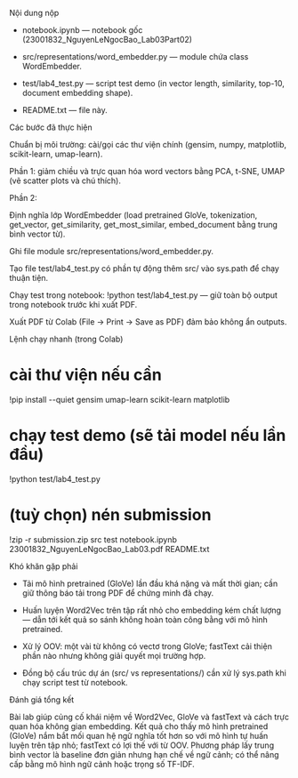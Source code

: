 Nội dung nộp

- notebook.ipynb — notebook gốc (23001832_NguyenLeNgocBao_Lab03Part02)

- src/representations/word_embedder.py — module chứa class WordEmbedder.

- test/lab4_test.py — script test demo (in vector length, similarity, top-10, document embedding shape).

- README.txt — file này.

Các bước đã thực hiện

Chuẩn bị môi trường: cài/gọi các thư viện chính (gensim, numpy, matplotlib, scikit-learn, umap-learn).

Phần 1: giảm chiều và trực quan hóa word vectors bằng PCA, t-SNE, UMAP (vẽ scatter plots và chú thích).

Phần 2:

Định nghĩa lớp WordEmbedder (load pretrained GloVe, tokenization, get_vector, get_similarity, get_most_similar, embed_document bằng trung bình vector từ).

Ghi file module src/representations/word_embedder.py.

Tạo file test/lab4_test.py có phần tự động thêm src/ vào sys.path để chạy thuận tiện.

Chạy test trong notebook: !python test/lab4_test.py — giữ toàn bộ output trong notebook trước khi xuất PDF.

Xuất PDF từ Colab (File → Print → Save as PDF) đảm bảo không ẩn outputs.

Lệnh chạy nhanh (trong Colab)
# cài thư viện nếu cần
!pip install --quiet gensim umap-learn scikit-learn matplotlib

# chạy test demo (sẽ tải model nếu lần đầu)
!python test/lab4_test.py

# (tuỳ chọn) nén submission
!zip -r submission.zip src test notebook.ipynb 23001832_NguyenLeNgocBao_Lab03.pdf README.txt

Khó khăn gặp phải

- Tải mô hình pretrained (GloVe) lần đầu khá nặng và mất thời gian; cần giữ thông báo tải trong PDF để chứng minh đã chạy.

- Huấn luyện Word2Vec trên tập rất nhỏ cho embedding kém chất lượng — dẫn tới kết quả so sánh không hoàn toàn công bằng với mô hình pretrained.

- Xử lý OOV: một vài từ không có vectơ trong GloVe; fastText cải thiện phần nào nhưng không giải quyết mọi trường hợp.

- Đồng bộ cấu trúc dự án (src/ vs representations/) cần xử lý sys.path khi chạy script test từ notebook.

Đánh giá tổng kết 

Bài lab giúp củng cố khái niệm về Word2Vec, GloVe và fastText và cách trực quan hóa không gian embedding. Kết quả cho thấy mô hình pretrained (GloVe) nắm bắt mối quan hệ ngữ nghĩa tốt hơn so với mô hình tự huấn luyện trên tập nhỏ; fastText có lợi thế với từ OOV. Phương pháp lấy trung bình vector là baseline đơn giản nhưng hạn chế về ngữ cảnh; có thể nâng cấp bằng mô hình ngữ cảnh hoặc trọng số TF-IDF.
